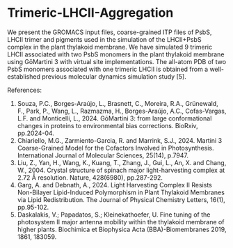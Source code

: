 # Trimeric-LHCII-Aggregation
We present the GROMACS input files, coarse-grained ITP files of PsbS, LHCII trimer and pigments used in the simulation of the LHCII+PsbS complex in the plant thylakoid membrane.
We have simulated 9 trimeric LHCII associated with two PsbS monomers in the plant thylakoid membrane using GōMartini 3 with virtual site implementations.
The all-atom PDB of two PsbS monomers associated with one trimeric LHCII is obtained from a well-established previous molecular dynamics simulation study [5].


References: 
1. Souza, P.C., Borges-Araújo, L., Brasnett, C., Moreira, R.A., Grünewald, F., Park, P., Wang, L., Razmazma, H., Borges-Araújo, A.C., Cofas-Vargas, L.F. and Monticelli, L., 2024. GōMartini 3: from large conformational changes in proteins to environmental bias corrections. BioRxiv, pp.2024-04.
2. Chiariello, M.G., Zarmiento-Garcia, R. and Marrink, S.J., 2024. Martini 3 Coarse-Grained Model for the Cofactors Involved in Photosynthesis. International Journal of Molecular Sciences, 25(14), p.7947.
3. Liu, Z., Yan, H., Wang, K., Kuang, T., Zhang, J., Gui, L., An, X. and Chang, W., 2004. Crystal structure of spinach major light-harvesting complex at 2.72 Å resolution. Nature, 428(6980), pp.287-292.
4. Garg, A. and Debnath, A., 2024. Light Harvesting Complex II Resists Non-Bilayer Lipid-Induced Polymorphism in Plant Thylakoid Membranes via Lipid Redistribution. The Journal of Physical Chemistry Letters, 16(1), pp.95-102.
5. Daskalakis, V.; Papadatos, S.; Kleinekathoefer, U. Fine tuning of the photosystem II major antenna mobility within the thylakoid membrane of higher plants. Biochimica et Biophysica Acta (BBA)-Biomembranes 2019, 1861, 183059.
